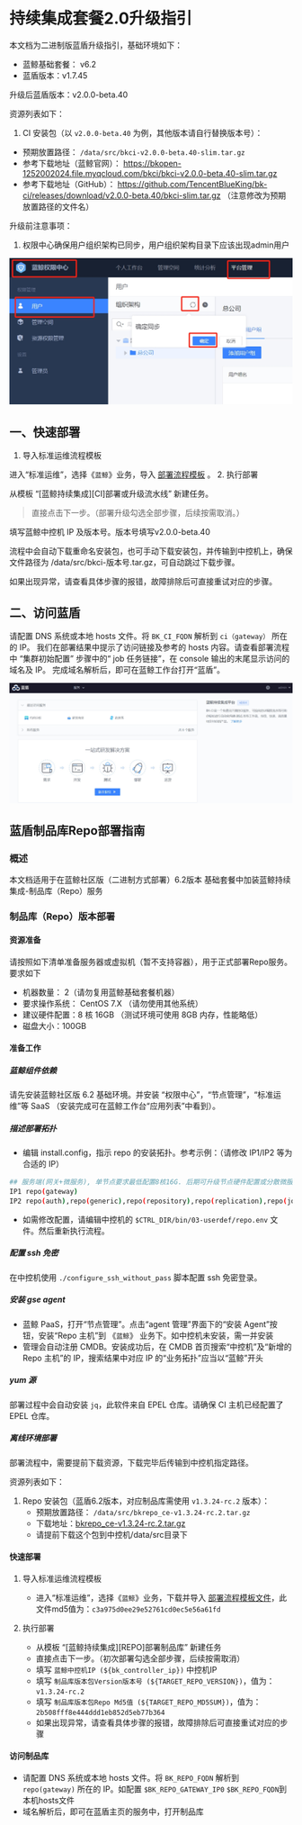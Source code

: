# 持续集成套餐2.0升级指引

本文档为二进制版蓝盾升级指引，基础环境如下：
- 蓝鲸基础套餐： v6.2
- 蓝盾版本：v1.7.45

升级后蓝盾版本：v2.0.0-beta.40

资源列表如下：
1. CI 安装包（以 `v2.0.0-beta.40` 为例，其他版本请自行替换版本号）：
  * 预期放置路径： `/data/src/bkci-v2.0.0-beta.40-slim.tar.gz`
  * 参考下载地址（蓝鲸官网）： https://bkopen-1252002024.file.myqcloud.com/bkci/bkci-v2.0.0-beta.40-slim.tar.gz
  * 参考下载地址（GitHub）： https://github.com/TencentBlueKing/bk-ci/releases/download/v2.0.0-beta.40/bkci-slim.tar.gz （注意修改为预期放置路径的文件名）
  
升级前注意事项：

1. 权限中心确保用户组织架构已同步，用户组织架构目录下应该出现admin用户

![iam_organization_structure.png](../assets/iam_organization_structure.png)

## 一、快速部署

1. 导入标准运维流程模板

进入“标准运维”，选择《`蓝鲸`》业务，导入 [部署流程模板](https://bkopen-1252002024.file.myqcloud.com/bkci/bk-ci-deploy-20240131.dat) 。
2. 执行部署

从模板 “[蓝鲸持续集成][CI]部署或升级流水线” 新建任务。
>直接点击下一步。（部署升级勾选全部步骤，后续按需取消。）
>
填写蓝鲸中控机 IP 及版本号。版本号填写v2.0.0-beta.40
>
流程中会自动下载重命名安装包，也可手动下载安装包，并传输到中控机上，确保文件路径为 /data/src/bkci-版本号.tar.gz，可自动跳过下载步骤。
>
如果出现异常，请查看具体步骤的报错，故障排除后可直接重试对应的步骤。

## 二、访问蓝盾

请配置 DNS 系统或本地 hosts 文件。将 `BK_CI_FQDN` 解析到 `ci（gateway）` 所在的 IP。
我们在部署结果中提示了访问链接及参考的 hosts 内容。请查看部署流程中 “集群初始配置” 步骤中的“ job 任务链接”，在 console 输出的末尾显示访问的域名及 IP。
完成域名解析后，即可在蓝鲸工作台打开“蓝盾”。

![CI_home_v2.png](../assets/CI_home_v2.png)


## 蓝盾制品库Repo部署指南


### 概述
本文档适用于在蓝鲸社区版（二进制方式部署）6.2版本 基础套餐中加装蓝鲸持续集成-制品库（Repo）服务

### 制品库（Repo）版本部署

#### 资源准备

请按照如下清单准备服务器或虚拟机（暂不支持容器），用于正式部署Repo服务。要求如下

- 机器数量： 2（请勿复用蓝鲸基础套餐机器）
- 要求操作系统： CentOS 7.X （请勿使用其他系统）
- 建议硬件配置：8 核 16GB （测试环境可使用 8GB 内存，性能略低）
- 磁盘大小：100GB

#### 准备工作

##### 蓝鲸组件依赖

请先安装蓝鲸社区版 6.2 基础环境。并安装 “权限中心”，“节点管理”，“标准运维”等 SaaS （安装完成可在蓝鲸工作台“应用列表”中看到）。

##### 描述部署拓扑

- 编辑 install.config，指示 repo 的安装拓扑。参考示例：（请修改 IP1/IP2 等为合适的 IP）
```bash
## 服务端(网关+微服务), 单节点要求最低配置8核16G. 后期可升级节点硬件配置或分散微服务到不同节点。请勿与部署ci(gateway)机器复用
IP1 repo(gateway)
IP2 repo(auth),repo(generic),repo(repository),repo(replication),repo(job)
```
- 如需修改配置，请编辑中控机的 `$CTRL_DIR/bin/03-userdef/repo.env` 文件。然后重新执行流程。

##### 配置 ssh 免密

在中控机使用 `./configure_ssh_without_pass` 脚本配置 ssh 免密登录。

##### 安装 gse agent

- 蓝鲸 PaaS，打开“节点管理”。点击“agent 管理”界面下的“安装 Agent”按钮，安装“Repo 主机”到 《`蓝鲸`》 业务下。如中控机未安装，需一并安装
- 管理会自动注册 CMDB。安装成功后，在 CMDB 首页搜索“中控机”及“新增的 Repo 主机”的 IP，搜索结果中对应 IP 的“业务拓扑”应当以“蓝鲸”开头

##### yum 源
部署过程中会自动安装 `jq`，此软件来自 EPEL 仓库。请确保 CI 主机已经配置了 EPEL 仓库。

##### 离线环境部署
部署流程中，需要提前下载资源，下载完毕后传输到中控机指定路径。

资源列表如下： 
1. Repo 安装包（蓝盾6.2版本，对应制品库需使用 `v1.3.24-rc.2` 版本）：
    - 预期放置路径： `/data/src/bkrepo_ce-v1.3.24-rc.2.tar.gz`
    - 下载地址：[bkrepo_ce-v1.3.24-rc.2.tar.gz](https://bkopen-1252002024.file.myqcloud.com/bkrepo/bkrepo_ce-v1.3.24-rc.2.tar.gz)
    - 请提前下载这个包到中控机/data/src目录下

#### 快速部署

1. 导入标准运维流程模板
    - 进入“标准运维”，选择《`蓝鲸`》业务，下载并导入 [部署流程模板文件](https://bkopen-1252002024.file.myqcloud.com/bkrepo/bkrepo_deploy_sops_1_20240131094014.dat)，此文件md5值为：`c3a975d0ee29e52761cd0ec5e56a61fd` 

2. 执行部署
    - 从模板 “[蓝鲸持续集成][REPO]部署制品库” 新建任务
    - 直接点击下一步。（初次部署勾选全部步骤，后续按需取消）
    - 填写 `蓝鲸中控机IP (${bk_controller_ip})` 中控机IP
    - 填写 `制品库版本包Version版本号 (${TARGET_REPO_VERSION})`，值为：`v1.3.24-rc.2`
    - 填写 `制品库版本包Repo Md5值 (${TARGET_REPO_MD5SUM})`，值为：`2b508fff8e444ddd1eb852d5eb77b364`
    - 如果出现异常，请查看具体步骤的报错，故障排除后可直接重试对应的步骤

#### 访问制品库

- 请配置 DNS 系统或本地 hosts 文件。将 `BK_REPO_FQDN` 解析到 `repo(gateway)` 所在的 IP。如配置 `$BK_REPO_GATEWAY_IP0` `$BK_REPO_FQDN`到本机hosts文件
- 域名解析后，即可在蓝盾主页的服务中，打开制品库
